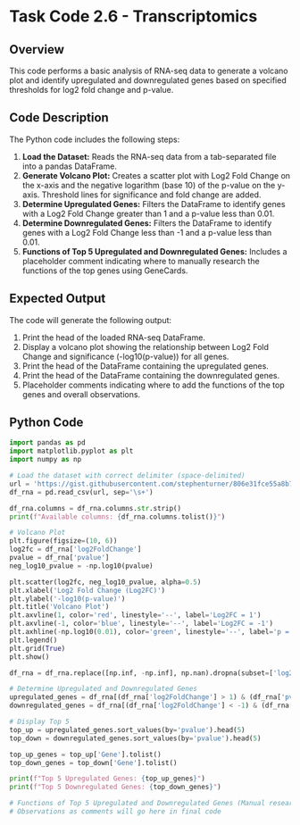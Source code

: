 # Task Code 2.6 - Transcriptomics

## Overview

This code performs a basic analysis of RNA-seq data to generate a volcano plot and identify upregulated and downregulated genes based on specified thresholds for log2 fold change and p-value.

## Code Description

The Python code includes the following steps:

1.  **Load the Dataset:** Reads the RNA-seq data from a tab-separated file into a pandas DataFrame.
2.  **Generate Volcano Plot:** Creates a scatter plot with Log2 Fold Change on the x-axis and the negative logarithm (base 10) of the p-value on the y-axis. Threshold lines for significance and fold change are added.
3.  **Determine Upregulated Genes:** Filters the DataFrame to identify genes with a Log2 Fold Change greater than 1 and a p-value less than 0.01.
4.  **Determine Downregulated Genes:** Filters the DataFrame to identify genes with a Log2 Fold Change less than -1 and a p-value less than 0.01.
5.  **Functions of Top 5 Upregulated and Downregulated Genes:** Includes a placeholder comment indicating where to manually research the functions of the top genes using GeneCards.

## Expected Output

The code will generate the following output:

1.  Print the head of the loaded RNA-seq DataFrame.
2.  Display a volcano plot showing the relationship between Log2 Fold Change and significance (-log10(p-value)) for all genes.
3.  Print the head of the DataFrame containing the upregulated genes.
4.  Print the head of the DataFrame containing the downregulated genes.
5.  Placeholder comments indicating where to add the functions of the top genes and overall observations.


## Python Code

```python
import pandas as pd
import matplotlib.pyplot as plt
import numpy as np

# Load the dataset with correct delimiter (space-delimited)
url = 'https://gist.githubusercontent.com/stephenturner/806e31fce55a8b7175af/raw/1a507c4c3f9f1baaa3a69187223ff3d3050628d4/results.txt'
df_rna = pd.read_csv(url, sep='\s+')

df_rna.columns = df_rna.columns.str.strip()
print(f"Available columns: {df_rna.columns.tolist()}")

# Volcano Plot
plt.figure(figsize=(10, 6))
log2fc = df_rna['log2FoldChange']
pvalue = df_rna['pvalue']
neg_log10_pvalue = -np.log10(pvalue)

plt.scatter(log2fc, neg_log10_pvalue, alpha=0.5)
plt.xlabel('Log2 Fold Change (Log2FC)')
plt.ylabel('-log10(p-value)')
plt.title('Volcano Plot')
plt.axvline(1, color='red', linestyle='--', label='Log2FC = 1')
plt.axvline(-1, color='blue', linestyle='--', label='Log2FC = -1')
plt.axhline(-np.log10(0.01), color='green', linestyle='--', label='p = 0.01')
plt.legend()
plt.grid(True)
plt.show()

df_rna = df_rna.replace([np.inf, -np.inf], np.nan).dropna(subset=['log2FoldChange', 'pvalue'])

# Determine Upregulated and Downregulated Genes
upregulated_genes = df_rna[(df_rna['log2FoldChange'] > 1) & (df_rna['pvalue'] < 0.01)]
downregulated_genes = df_rna[(df_rna['log2FoldChange'] < -1) & (df_rna['pvalue'] < 0.01)]

# Display Top 5
top_up = upregulated_genes.sort_values(by='pvalue').head(5)
top_down = downregulated_genes.sort_values(by='pvalue').head(5)

top_up_genes = top_up['Gene'].tolist()
top_down_genes = top_down['Gene'].tolist()

print(f"Top 5 Upregulated Genes: {top_up_genes}")
print(f"Top 5 Downregulated Genes: {top_down_genes}")

# Functions of Top 5 Upregulated and Downregulated Genes (Manual research on GeneCards needed)
# Observations as comments will go here in final code
